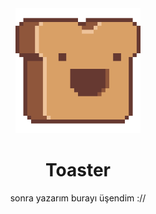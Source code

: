 <div align=center>
<img src="toaster.png" height=200></img>

# Toaster
sonra yazarım burayı üşendim ://
</div> 
